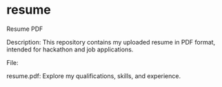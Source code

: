 # resume
Resume PDF

Description:
This repository contains my uploaded resume in PDF format, intended for hackathon and job applications.

File:

resume.pdf: Explore my qualifications, skills, and experience.
